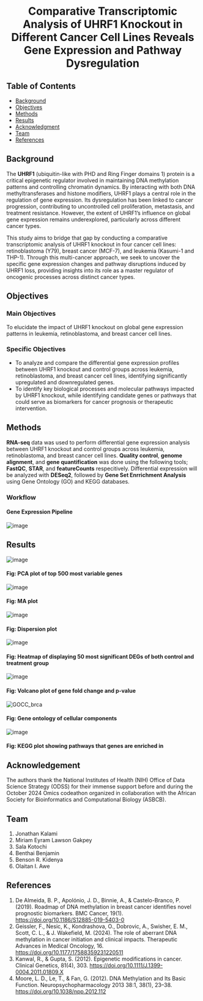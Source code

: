 <h1 align="center"> Comparative Transcriptomic Analysis of UHRF1 Knockout in Different Cancer Cell Lines Reveals Gene Expression and Pathway Dysregulation </h1>

## Table of Contents
- [Background](#Background)
- [Objectives](#Objectives)
- [Methods](#Methods)
- [Results](#Results)
- [Acknowledgment](#Acknowledgment)
- [Team](#Team)
- [References](#References)

## Background
The **UHRF1** (ubiquitin-like with PHD and Ring Finger domains 1) protein is a critical epigenetic regulator involved in maintaining DNA methylation patterns and controlling chromatin dynamics. By interacting with both DNA methyltransferases and histone modifiers, UHRF1 plays a central role in the regulation of gene expression. Its dysregulation has been linked to cancer progression, contributing to uncontrolled cell proliferation, metastasis, and treatment resistance. However, the extent of UHRF1’s influence on global gene expression remains underexplored, particularly across different cancer types.

This study aims to bridge that gap by conducting a comparative transcriptomic analysis of UHRF1 knockout in four cancer cell lines: retinoblastoma (Y79), breast cancer (MCF-7), and leukemia (Kasumi-1 and THP-1). Through this multi-cancer approach, we seek to uncover the specific gene expression changes and pathway disruptions induced by UHRF1 loss, providing insights into its role as a master regulator of oncogenic processes across distinct cancer types. 

## Objectives
### Main Objectives
To elucidate the impact of UHRF1 knockout on global gene expression patterns in leukemia, retinoblastoma, and breast cancer cell lines.

### Specific Objectives
- To analyze and compare the differential gene expression profiles between UHRF1 knockout and control groups across leukemia, retinoblastoma, and breast cancer cell lines, identifying significantly upregulated and downregulated genes.
- To identify key biological processes and molecular pathways impacted by UHRF1 knockout, while identifying candidate genes or pathways that could serve as biomarkers for cancer prognosis or therapeutic intervention.


## Methods
**RNA-seq** data was used to perform differential gene expression analysis between UHRF1 knockout and control groups across leukemia, retinoblastoma, and breast cancer cell lines. **Quality control**, **genome alignment**, and **gene quantification** was done using the following tools; **FastQC**, **STAR**, and **featureCounts** respecitively. Differential expression will be analyzed with **DESeq2**, followed by **Gene Set Enrrichment Analysis** using Gene Ontology (GO) and KEGG databases. 

### Workflow

#### Gene Expression Pipeline
![image](https://github.com/user-attachments/assets/a3a0f5db-8c22-42b3-9d9c-fd0d3182c41c)

## Results

![image](https://github.com/user-attachments/assets/a5e386dc-1ce6-4d04-99f6-217ca3bb1b14)
#### Fig: PCA plot of top 500 most variable genes

![image](https://github.com/user-attachments/assets/83b9876d-a564-4584-96d1-9f85fe26f2dc)
#### Fig: MA plot

![image](https://github.com/user-attachments/assets/87af7723-d018-4c86-8d3d-bd7d0e5a1279)
#### Fig: Dispersion plot

![image](https://github.com/user-attachments/assets/2e12bd16-86ec-4807-bda3-37bfcb56cd1a)
#### Fig: Heatmap of displaying 50 most significant DEGs of both control and treatment group

![image](https://github.com/user-attachments/assets/55e400eb-c3ce-48ff-a767-74551e0f06fd)
#### Fig: Volcano plot of gene fold change and p-value

![GOCC_brca](https://github.com/user-attachments/assets/b64e9a6d-b7d7-48fe-8149-b4cb631a624e)
#### Fig: Gene ontology of cellular components 

![image](https://github.com/user-attachments/assets/f39ae78d-c747-4b8e-8097-6932272eeafd)
#### Fig: KEGG plot showing pathways that genes are enriched in

## Acknowledgement
The authors thank the National Institutes of Health (NIH) Office of Data Science Strategy (ODSS) for their immense support before and during the October 2024 Omics codeathon organized in collaboration with the African Society for Bioinformatics and Computational Biology (ASBCB).

## Team
1. Jonathan Kalami
2. Miriam Eyram Lawson Gakpey
3. Sala Kotochi
4. Benthai Benjamin
5. Benson R. Kidenya
6. Olaitan I. Awe

## References
1. De Almeida, B. P., Apolónio, J. D., Binnie, A., & Castelo-Branco, P. (2019). Roadmap of DNA methylation in breast cancer identifies novel prognostic biomarkers. BMC Cancer, 19(1). https://doi.org/10.1186/S12885-019-5403-0
2. Geissler, F., Nesic, K., Kondrashova, O., Dobrovic, A., Swisher, E. M., Scott, C. L., & J. Wakefield, M. (2024). The role of aberrant DNA methylation in cancer initiation and clinical impacts. Therapeutic Advances in Medical Oncology, 16. https://doi.org/10.1177/17588359231220511
3. Kanwal, R., & Gupta, S. (2012). Epigenetic modifications in cancer. Clinical Genetics, 81(4), 303. https://doi.org/10.1111/J.1399-0004.2011.01809.X
4. Moore, L. D., Le, T., & Fan, G. (2012). DNA Methylation and Its Basic Function. Neuropsychopharmacology 2013 38:1, 38(1), 23–38. https://doi.org/10.1038/npp.2012.112



